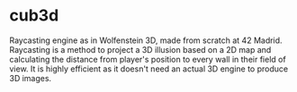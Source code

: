 # cub3d
Raycasting engine as in Wolfenstein 3D, made from scratch at 42 Madrid.
Raycasting is a method to project a 3D illusion based on a 2D map and calculating the distance from player's position to every wall in their field of view.
It is highly efficient as it doesn't need an actual 3D engine to produce 3D images.

